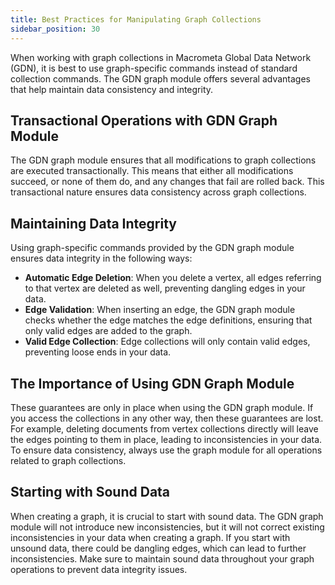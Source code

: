 ```yaml
---
title: Best Practices for Manipulating Graph Collections
sidebar_position: 30
---
```


When working with graph collections in Macrometa Global Data Network (GDN), it is best to use graph-specific commands instead of standard collection commands. The GDN graph module offers several advantages that help maintain data consistency and integrity.

## Transactional Operations with GDN Graph Module

The GDN graph module ensures that all modifications to graph collections are executed transactionally. This means that either all modifications succeed, or none of them do, and any changes that fail are rolled back. This transactional nature ensures data consistency across graph collections.

## Maintaining Data Integrity

Using graph-specific commands provided by the GDN graph module ensures data integrity in the following ways:

- **Automatic Edge Deletion**: When you delete a vertex, all edges referring to that vertex are deleted as well, preventing dangling edges in your data.
- **Edge Validation**: When inserting an edge, the GDN graph module checks whether the edge matches the edge definitions, ensuring that only valid edges are added to the graph.
- **Valid Edge Collection**: Edge collections will only contain valid edges, preventing loose ends in your data.

## The Importance of Using GDN Graph Module

These guarantees are only in place when using the GDN graph module. If you access the collections in any other way, then these guarantees are lost. For example, deleting documents from vertex collections directly will leave the edges pointing to them in place, leading to inconsistencies in your data. To ensure data consistency, always use the graph module for all operations related to graph collections.

## Starting with Sound Data

When creating a graph, it is crucial to start with sound data. The GDN graph module will not introduce new inconsistencies, but it will not correct existing inconsistencies in your data when creating a graph. If you start with unsound data, there could be dangling edges, which can lead to further inconsistencies. Make sure to maintain sound data throughout your graph operations to prevent data integrity issues.
